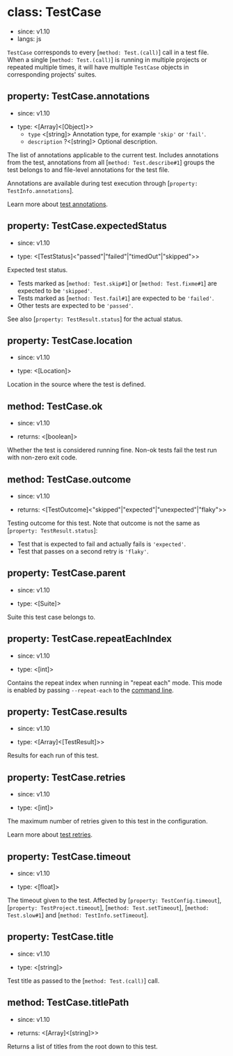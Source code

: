 # class: TestCase
* since: v1.10
* langs: js

`TestCase` corresponds to every [`method: Test.(call)`] call in a test file. When a single [`method: Test.(call)`] is running in multiple projects or repeated multiple times, it will have multiple `TestCase` objects in corresponding projects' suites.

## property: TestCase.annotations
* since: v1.10
- type: <[Array]<[Object]>>
  - `type` <[string]> Annotation type, for example `'skip'` or `'fail'`.
  - `description` ?<[string]> Optional description.

The list of annotations applicable to the current test. Includes annotations from the test, annotations from all [`method: Test.describe#1`] groups the test belongs to and file-level annotations for the test file.

Annotations are available during test execution through [`property: TestInfo.annotations`].

Learn more about [test annotations](../test-annotations.md).

## property: TestCase.expectedStatus
* since: v1.10
- type: <[TestStatus]<"passed"|"failed"|"timedOut"|"skipped">>

Expected test status.
* Tests marked as [`method: Test.skip#1`] or [`method: Test.fixme#1`] are expected to be `'skipped'`.
* Tests marked as [`method: Test.fail#1`] are expected to be `'failed'`.
* Other tests are expected to be `'passed'`.

See also [`property: TestResult.status`] for the actual status.

## property: TestCase.location
* since: v1.10
- type: <[Location]>

Location in the source where the test is defined.

## method: TestCase.ok
* since: v1.10
- returns: <[boolean]>

Whether the test is considered running fine. Non-ok tests fail the test run with non-zero exit code.

## method: TestCase.outcome
* since: v1.10
- returns: <[TestOutcome]<"skipped"|"expected"|"unexpected"|"flaky">>

Testing outcome for this test. Note that outcome is not the same as [`property: TestResult.status`]:
* Test that is expected to fail and actually fails is `'expected'`.
* Test that passes on a second retry is `'flaky'`.

## property: TestCase.parent
* since: v1.10
- type: <[Suite]>

Suite this test case belongs to.

## property: TestCase.repeatEachIndex
* since: v1.10
- type: <[int]>

Contains the repeat index when running in "repeat each" mode. This mode is enabled by passing `--repeat-each` to the [command line](../test-cli.md).

## property: TestCase.results
* since: v1.10
- type: <[Array]<[TestResult]>>

Results for each run of this test.

## property: TestCase.retries
* since: v1.10
- type: <[int]>

The maximum number of retries given to this test in the configuration.

Learn more about [test retries](../test-retries.md#retries).

## property: TestCase.timeout
* since: v1.10
- type: <[float]>

The timeout given to the test. Affected by [`property: TestConfig.timeout`], [`property: TestProject.timeout`], [`method: Test.setTimeout`], [`method: Test.slow#1`] and [`method: TestInfo.setTimeout`].

## property: TestCase.title
* since: v1.10
- type: <[string]>

Test title as passed to the [`method: Test.(call)`] call.

## method: TestCase.titlePath
* since: v1.10
- returns: <[Array]<[string]>>

Returns a list of titles from the root down to this test.

